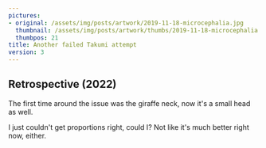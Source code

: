 ```yaml
---
pictures:
- original: /assets/img/posts/artwork/2019-11-18-microcephalia.jpg
  thumbnail: /assets/img/posts/artwork/thumbs/2019-11-18-microcephalia.jpg
  thumbpos: 21
title: Another failed Takumi attempt
version: 3
---
```

## Retrospective (2022)
The first time around the issue was the giraffe neck, now it's a small head as well.

I just couldn't get proportions right, could I? Not like it's much better right now, either.
